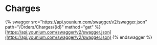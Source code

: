 # Charges

{% swagger src="https://api.younium.com/swagger/v2/swagger.json" path="/Orders/Charges/{id}" method="get" %}
[https://api.younium.com/swagger/v2/swagger.json](https://api.younium.com/swagger/v2/swagger.json)
{% endswagger %}
